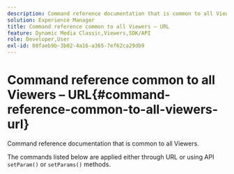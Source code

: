 ```yaml
---
description: Command reference documentation that is common to all Viewers.
solution: Experience Manager
title: Command reference common to all Viewers – URL
feature: Dynamic Media Classic,Viewers,SDK/API
role: Developer,User
exl-id: 08faeb9b-3b02-4a16-a365-7ef62ca29db9
---
```

# Command reference common to all Viewers – URL{#command-reference-common-to-all-viewers-url}

Command reference documentation that is common to all Viewers.

The commands listed below are applied either through URL or using API `setParam()` or `setParams()` methods.
